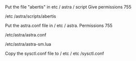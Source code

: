      
Put the file "abertis" in etc / astra / script Give permissions 755

/etc /astra/scripts/abertis

Put the astra.conf file in / etc / astra. Permissions 755

/etc/astra/astra.conf

/etc/astra/astra-sm.lua

Copy the sysctl.conf file to / etc
/ etc /sysctl.conf
